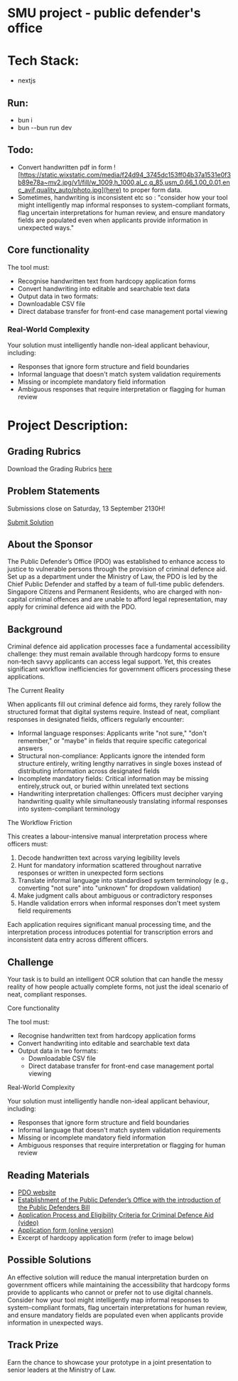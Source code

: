 # SMU project - public defender's office

# Tech Stack:
* nextjs
## Run:
* bun i
* bun --bun run dev

## Todo:
* Convert handwritten pdf in form ![https://static.wixstatic.com/media/f24d94_3745dc153ff04b37a1531e0f3b89e78a~mv2.jpg/v1/fill/w_1009,h_1000,al_c,q_85,usm_0.66_1.00_0.01,enc_avif,quality_auto/photo.jpg](here) to proper form data.
* Sometimes, handwriting is inconsistent etc so : "consider how your tool might intelligently map informal responses to system-compliant formats, flag uncertain interpretations for human review, and ensure mandatory fields are populated even when applicants provide information in unexpected ways."



## Core functionality
The tool must:
* Recognise handwritten text from hardcopy application forms
* Convert handwriting into editable and searchable text data
* Output data in two formats:
* Downloadable CSV file
* Direct database transfer for front-end case management portal viewing

### Real-World Complexity
Your solution must intelligently handle non-ideal applicant behaviour, including:
* Responses that ignore form structure and field boundaries
* Informal language that doesn't match system validation requirements
* Missing or incomplete mandatory field information
* Ambiguous responses that require interpretation or flagging for human review


# Project Description:

## Grading Rubrics

Download the Grading Rubrics [here](https://www.smulit.org/_files/ugd/f24d94_bf9f79f309b3451e83c25337be617b66.pdf)

## Problem Statements

Submissions close on Saturday, 13 September 2130H!

[Submit Solution](https://docs.google.com/forms/d/e/1FAIpQLSd1cqKTIBzE8D_B6QKySdlehQmJQWIR0YMGdlJuL7DaqX9bVA/viewform?usp=dialog)

## About the Sponsor

The Public Defender’s Office (PDO) was established to enhance access to justice to vulnerable persons through the provision of criminal defence aid. Set up as a department under the Ministry of Law, the PDO is led by the Chief Public Defender and staffed by a team of full-time public defenders. Singapore Citizens and Permanent Residents, who are charged with non-capital criminal offences and are unable to afford legal representation, may apply for criminal defence aid with the PDO.

## Background

Criminal defence aid application processes face a fundamental accessibility challenge: they must remain available through hardcopy forms to ensure non-tech savvy applicants can access legal support. Yet, this creates significant workflow inefficiencies for government officers processing these applications.

The Current Reality

When applicants fill out criminal defence aid forms, they rarely follow the structured format that digital systems require. Instead of neat, compliant responses in designated fields, officers regularly encounter:

- Informal language responses: Applicants write "not sure," "don't remember," or "maybe" in fields that require specific categorical answers
- Structural non-compliance: Applicants ignore the intended form structure entirely, writing lengthy narratives in single boxes instead of distributing information across designated fields
- Incomplete mandatory fields: Critical information may be missing entirely,struck out, or buried within unrelated text sections
- Handwriting interpretation challenges: Officers must decipher varying handwriting quality while simultaneously translating informal responses into system-compliant terminology

The Workflow Friction

This creates a labour-intensive manual interpretation process where officers must:

1. Decode handwritten text across varying legibility levels
2. Hunt for mandatory information scattered throughout narrative responses or written in unexpected form sections
3. Translate informal language into standardised system terminology (e.g., converting "not sure" into "unknown" for dropdown validation)
4. Make judgment calls about ambiguous or contradictory responses
5. Handle validation errors when informal responses don't meet system field requirements

Each application requires significant manual processing time, and the interpretation process introduces potential for transcription errors and inconsistent data entry across different officers.

## Challenge

Your task is to build an intelligent OCR solution that can handle the messy reality of how people actually complete forms, not just the ideal scenario of neat, compliant responses.

Core functionality

The tool must:

- Recognise handwritten text from hardcopy application forms
- Convert handwriting into editable and searchable text data
- Output data in two formats:
	- Downloadable CSV file
	- Direct database transfer for front-end case management portal viewing

Real-World Complexity

Your solution must intelligently handle non-ideal applicant behaviour, including:

- Responses that ignore form structure and field boundaries
- Informal language that doesn't match system validation requirements
- Missing or incomplete mandatory field information
- Ambiguous responses that require interpretation or flagging for human review

## Reading Materials

- [PDO website](https://pdo.mlaw.gov.sg/)
- [Establishment of the Public Defender’s Office with the introduction of the Public Defenders Bill](https://www.mlaw.gov.sg/news/press-releases/establishment-of-the-public-defenders-office-with-the-introduction-of-the-public-defenders-bill/)
- [Application Process and Eligibility Criteria for Criminal Defence Aid (video)](https://www.youtube.com/watch?v=Unl-ZzIhAVU)
- [Application form (online version)](https://go.gov.sg/applypdo)
- Excerpt of hardcopy application form (refer to image below)



## Possible Solutions

An effective solution will reduce the manual interpretation burden on government officers while maintaining the accessibility that hardcopy forms provide to applicants who cannot or prefer not to use digital channels. Consider how your tool might intelligently map informal responses to system-compliant formats, flag uncertain interpretations for human review, and ensure mandatory fields are populated even when applicants provide information in unexpected ways.

## Track Prize

Earn the chance to showcase your prototype in a joint presentation to senior leaders at the Ministry of Law.
